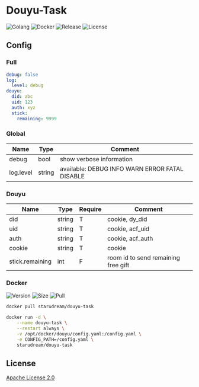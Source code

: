 # Douyu-Task

![Golang](https://img.shields.io/github/workflow/status/starudream/douyu-task/Golang/master?style=for-the-badge)
![Docker](https://img.shields.io/github/workflow/status/starudream/douyu-task/Docker/master?label=Docker&style=for-the-badge)
![Release](https://img.shields.io/github/v/release/starudream/douyu-task?include_prereleases&style=for-the-badge)
![License](https://img.shields.io/github/license/starudream/douyu-task?style=for-the-badge)

## Config

### Full

```yaml
debug: false
log:
  level: debug
douyu:
  did: abc
  uid: 123
  auth: xyz
  stick:
    remaining: 9999
```

### Global

| Name      | Type   | Comment                                        |
|-----------|--------|------------------------------------------------|
| debug     | bool   | show verbose information                       |
| log.level | string | available: DEBUG INFO WARN ERROR FATAL DISABLE |

### Douyu

| Name            | Type   | Require | Comment                             |
|-----------------|--------|---------|-------------------------------------|
| did             | string | T       | cookie, dy_did                      |
| uid             | string | T       | cookie, acf_uid                     |
| auth            | string | T       | cookie, acf_auth                    |
| cookie          | string | T       | cookie                              |
| stick.remaining | int    | F       | room id to send remaining free gift |

### Docker

![Version](https://img.shields.io/docker/v/starudream/douyu-task?style=for-the-badge)
![Size](https://img.shields.io/docker/image-size/starudream/douyu-task/latest?style=for-the-badge)
![Pull](https://img.shields.io/docker/pulls/starudream/douyu-task?style=for-the-badge)

```bash
docker pull starudream/douyu-task
```

```bash
docker run -d \
    --name douyu-task \
    --restart always \
    -v /opt/docker/douyu/config.yaml:/config.yaml \
    -e CONFIG_PATH=/config.yaml \
    starudream/douyu-task
```

## License

[Apache License 2.0](./LICENSE)
